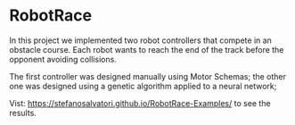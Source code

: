# RobotRace
In this project we implemented two robot controllers that compete in an obstacle course.  Each robot wants to reach the end of the track before the opponent avoiding collisions.

The first controller was designed manually using Motor Schemas; the other one was designed using a genetic algorithm applied to a neural network;

Vist: https://stefanosalvatori.github.io/RobotRace-Examples/ to see the results.

